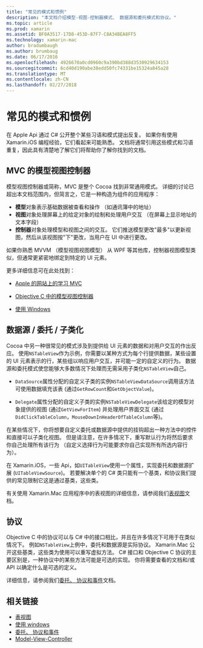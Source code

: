 ```yaml
---
title: "常见的模式和惯例"
description: "本文档介绍模型-视图-控制器模式、 数据源和委托模式和协议。"
ms.topic: article
ms.prod: xamarin
ms.assetid: BF0A3517-17D8-453D-87F7-C8A34BEA8FF5
ms.technology: xamarin-mac
author: bradumbaugh
ms.author: brumbaug
ms.date: 06/17/2016
ms.openlocfilehash: 4926670a0cd0960c9a390bd388d3530929634153
ms.sourcegitcommit: 6cd40d190abe38edd50fc74331be15324a845a28
ms.translationtype: MT
ms.contentlocale: zh-CN
ms.lasthandoff: 02/27/2018
---
```

# <a name="common-patterns-and-idioms"></a>常见的模式和惯例

在 Apple Api 通过 C# 公开整个某些习语和模式提出反复。 如果你有使用 Xamarin.iOS 编程经验，它们看起来可能熟悉。 文档将通常引用这些模式和习语重复，因此具有清楚地了解它们将帮助你了解你找到的文档。

## <a name="mvc---model-view-controller"></a>MVC 的模型视图控制器

模型视图控制器或简称，MVC 是整个 Cocoa 找到非常通用模式。 详细的讨论已超出本文档范围内，但简言之，它是一种构造为组件的应用程序：

- **模型**对象表示基础数据被查看和操作 （如通讯簿中的地址）
- **视图**对象处理屏幕上的给定对象的绘制和处理用户交互 （在屏幕上显示地址的文本字段）
- **控制器**对象处理模型和视图之间的交互。 它们推送模型更改"最多"以更新视图，然后从该视图按"下"更改，当用户在 UI 中进行更改。

如果你熟悉 MVVM （模型视图视图模型） 从 WPF 等其他库，控制器视图模型类似，但通常更紧密地绑定到特定的 UI 元素。

更多详细信息可在此处找到：

- [Apple 的网站上的学习 MVC](https://developer.apple.com/library/ios/documentation/general/conceptual/devpedia-cocoacore/MVC.html)

- [Objective C 中的模型视图控制器](https://developer.apple.com/library/ios/documentation/general/conceptual/CocoaEncyclopedia/Model-View-Controller/Model-View-Controller.html)
- [使用 Windows](~/mac/user-interface/window.md)

## <a name="data-source--delegate--subclassing"></a>数据源 / 委托 / 子类化

Cocoa 中另一种很常见的模式涉及到提供给 UI 元素的数据和对用户交互的作出反应。 使用`NSTableView`作为示例，你需要以某种方式为每个行提供数据，某些设置的 UI 元素表示的行，某些组以响应用户交互，并可能一定的自定义的行为。 数据源和委托模式使您能够大多数情况下处理而无需采用子类化`NSTableView`自己。

- `DataSource`属性分配的自定义子类的实例`NSTableViewDataSource`调用该方法可使用数据填充该表 (通过`GetRowCount`和`GetObjectValue`)。

- `Delegate`属性分配的自定义子类的实例`NSTableViewDelegate`该给定的模型对象提供的视图 (通过`GetViewForItem`) 并处理用户界面交互 (通过`DidClickTableColumn`，`MouseDownInHeaderOfTableColumn`等)。

在某些情况下，你将想要自定义委托或数据源中提供的挂钩超出一种方法中的控件和直接可以子类化视图。 但是请注意，在许多情况下，重写默认行为将然后要求你自己处理所有该行为 （自定义选择行为可能要求你自己实现所有所选内容行为）。

在 Xamarin.iOS，一些 Api，如`UITableView`使用一个属性，实现委托和数据源扩展 (`UITableViewSource`)。 若要解决单个的 C# 类只能有一个基类，和协议我们提供的常见限制它这是通过基类，这些类。

有关使用 Xamarin.Mac 应用程序中的表视图的详细信息，请参阅我们[表视图](~/mac/user-interface/table-view.md)文档。

## <a name="protocols"></a>协议

Objective C 中的协议可以与 C# 中的接口相比，并且在许多情况下可用于在类似情况下。 例如`NSTableView`上例中，委托和数据源是实际协议。 Xamarin.Mac 公开这些基类，这些类为使用可以重写虚拟方法。 C# 接口和 Objective C 协议的主要区别是，一种协议中的某些方法可能是可选的实现。 你将需要查看的文档和/或 API 以确定什么是可选的定义。

详细信息，请参阅我们[委托、 协议和事件](~/ios/app-fundamentals/delegates-protocols-and-events.md)文档。



## <a name="related-links"></a>相关链接

- [表视图](~/mac/user-interface/table-view.md)
- [使用 windows](~/mac/user-interface/window.md)
- [委托、 协议和事件](~/ios/app-fundamentals/delegates-protocols-and-events.md)
- [Model-View-Controller](https://developer.apple.com/library/ios/documentation/general/conceptual/CocoaEncyclopedia/Model-View-Controller/Model-View-Controller.html)
